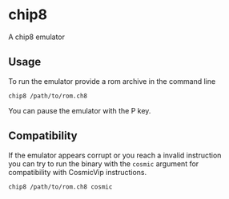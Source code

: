 # chip8
A chip8 emulator

## Usage
To run the emulator provide a rom archive in
the command line

```shell
chip8 /path/to/rom.ch8
```

You can pause the emulator with the P key.

## Compatibility
If the emulator appears corrupt or you reach a invalid instruction<br/>
you can try to run the binary with the `cosmic` argument for<br/>
compatibility with CosmicVip instructions.

```shell
chip8 /path/to/rom.ch8 cosmic
```